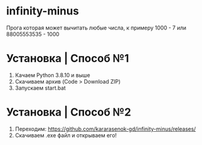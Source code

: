 # infinity-minus
Прога которая может вычитать любые числа, к примеру 1000 - 7 или 88005553535 - 1000

# Установка | Способ №1
1. Качаем Python 3.8.10 и выше
2. Скачиваем архив (Code > Download ZIP)
3. Запускаем start.bat

# Установка | Способ №2
1. Переходим: https://github.com/kararasenok-gd/infinity-minus/releases/
2. Скачиваем .exe файл и открываем его!
